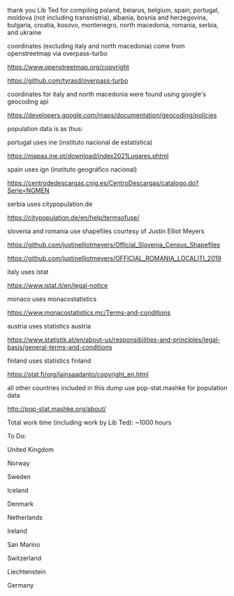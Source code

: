 thank you Lib Ted for compiling poland, belarus, belgium, spain, portugal, moldova (not including transnistria), albania, bosnia and herzegovina, bulgaria, croatia, kosovo, montenegro, north macedonia, romania, serbia, and ukraine

coordinates (excluding italy and north macedonia) come from openstreetmap via overpass-turbo

https://www.openstreetmap.org/copyright

https://github.com/tyrasd/overpass-turbo

coordinates for italy and north macedonia were found using google's geocoding api

https://developers.google.com/maps/documentation/geocoding/policies

population data is as thus:

portugal uses ine (instituto nacional de estatística)

https://mapas.ine.pt/download/index2021Lugares.phtml

spain uses ign (instituto geográfico nacional)

https://centrodedescargas.cnig.es/CentroDescargas/catalogo.do?Serie=NGMEN

serbia uses citypopulation.de

https://citypopulation.de/en/help/termsofuse/

slovenia and romania use shapefiles courtesy of Justin Elliot Meyers

https://github.com/justinelliotmeyers/Official_Slovenia_Census_Shapefiles

https://github.com/justinelliotmeyers/OFFICIAL_ROMANIA_LOCALITI_2019

italy uses istat

https://www.istat.it/en/legal-notice

monaco uses monacostatistics

https://www.monacostatistics.mc/Terms-and-conditions

austria uses statistics austria

https://www.statistik.at/en/about-us/responsibilities-and-principles/legal-basis/general-terms-and-conditions

finland uses statistics finland

https://stat.fi/org/lainsaadanto/copyright_en.html

all other countries included in this dump use pop-stat.mashke for population data

http://pop-stat.mashke.org/about/

Total work time (including work by Lib Ted): ~1000 hours

To Do:

United Kingdom

Norway

Sweden

Iceland

Denmark

Netherlands

Ireland

San Marino

Switzerland

Liechtenstein

Germany
